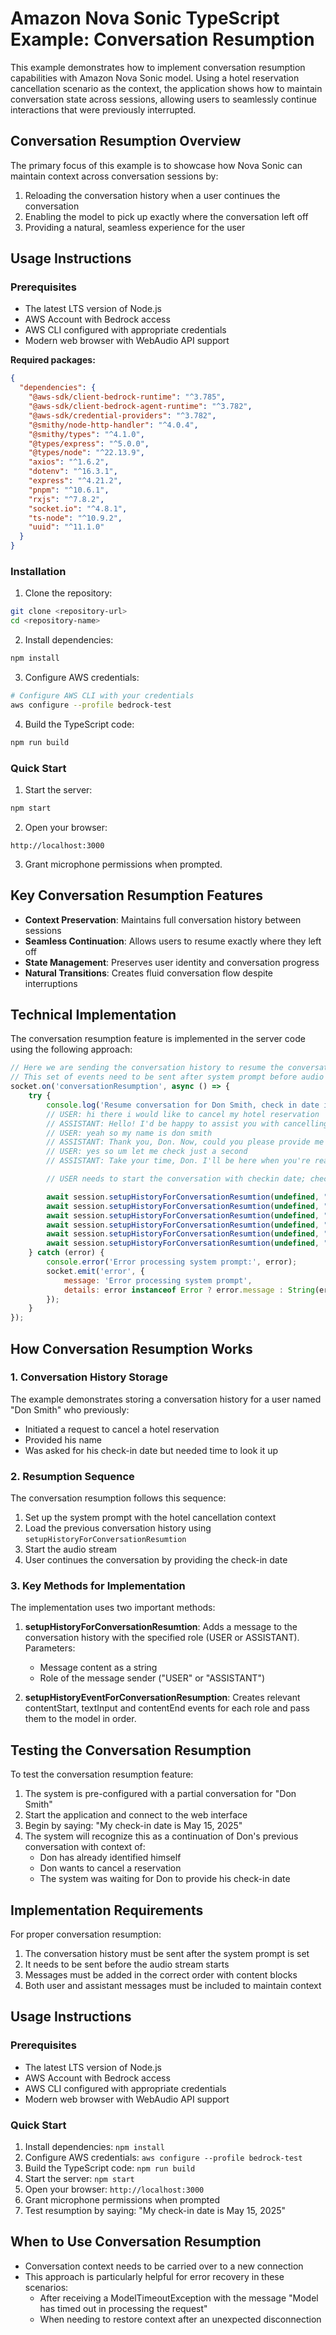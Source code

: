 # Amazon Nova Sonic TypeScript Example: Conversation Resumption

This example demonstrates how to implement conversation resumption capabilities with Amazon Nova Sonic model. Using a hotel reservation cancellation scenario as the context, the application shows how to maintain conversation state across sessions, allowing users to seamlessly continue interactions that were previously interrupted.

## Conversation Resumption Overview

The primary focus of this example is to showcase how Nova Sonic can maintain context across conversation sessions by:

1. Reloading the conversation history when a user continues the conversation
3. Enabling the model to pick up exactly where the conversation left off
4. Providing a natural, seamless experience for the user

## Usage Instructions
### Prerequisites
- The latest LTS version of Node.js
- AWS Account with Bedrock access
- AWS CLI configured with appropriate credentials
- Modern web browser with WebAudio API support

**Required packages:**

```json
{
  "dependencies": {
    "@aws-sdk/client-bedrock-runtime": "^3.785",
    "@aws-sdk/client-bedrock-agent-runtime": "^3.782",
    "@aws-sdk/credential-providers": "^3.782",
    "@smithy/node-http-handler": "^4.0.4",
    "@smithy/types": "^4.1.0",
    "@types/express": "^5.0.0",
    "@types/node": "^22.13.9",
    "axios": "^1.6.2",
    "dotenv": "^16.3.1",
    "express": "^4.21.2",
    "pnpm": "^10.6.1",
    "rxjs": "^7.8.2",
    "socket.io": "^4.8.1",
    "ts-node": "^10.9.2",
    "uuid": "^11.1.0"
  }
}
```

### Installation
1. Clone the repository:
```bash
git clone <repository-url>
cd <repository-name>
```

2. Install dependencies:
```bash
npm install
```

3. Configure AWS credentials:
```bash
# Configure AWS CLI with your credentials
aws configure --profile bedrock-test
```

4. Build the TypeScript code:
```bash
npm run build
```

### Quick Start
1. Start the server:
```bash
npm start
```

2. Open your browser:
```
http://localhost:3000
```

3. Grant microphone permissions when prompted.

## Key Conversation Resumption Features

- **Context Preservation**: Maintains full conversation history between sessions
- **Seamless Continuation**: Allows users to resume exactly where they left off
- **State Management**: Preserves user identity and conversation progress
- **Natural Transitions**: Creates fluid conversation flow despite interruptions

## Technical Implementation

The conversation resumption feature is implemented in the server code using the following approach:

```javascript
// Here we are sending the conversation history to resume the conversation
// This set of events need to be sent after system prompt before audio stream starts
socket.on('conversationResumption', async () => {
    try {
        console.log('Resume conversation for Don Smith, check in date is 2025-05-15');
        // USER: hi there i would like to cancel my hotel reservation
        // ASSISTANT: Hello! I'd be happy to assist you with cancelling your hotel reservation. To get started, could you please provide me with your full name and the check-in date for your reservation?
        // USER: yeah so my name is don smith
        // ASSISTANT: Thank you, Don. Now, could you please provide me with the check-in date for your reservation?
        // USER: yes so um let me check just a second
        // ASSISTANT: Take your time, Don. I'll be here when you're ready.

        // USER needs to start the conversation with checkin date; checkin date for Don is May 15, 2025

        await session.setupHistoryForConversationResumtion(undefined, "hi there i would like to cancel my hotel reservation", "USER");
        await session.setupHistoryForConversationResumtion(undefined, "Hello! I'd be happy to assist you with cancelling your hotel reservation. To get started, could you please provide me with your full name and the check-in date for your reservation?", "ASSISTANT");
        await session.setupHistoryForConversationResumtion(undefined, "yeah so my name is don smith", "USER");
        await session.setupHistoryForConversationResumtion(undefined, "Thank you, Don. Now, could you please provide me with the check-in date for your reservation?", "ASSISTANT");
        await session.setupHistoryForConversationResumtion(undefined, "yes so um let me check just a second", "USER");
        await session.setupHistoryForConversationResumtion(undefined, "Take your time, Don. I'll be here when you're ready.", "ASSISTANT");
    } catch (error) {
        console.error('Error processing system prompt:', error);
        socket.emit('error', {
            message: 'Error processing system prompt',
            details: error instanceof Error ? error.message : String(error)
        });
    }
});
```

## How Conversation Resumption Works

### 1. Conversation History Storage

The example demonstrates storing a conversation history for a user named "Don Smith" who previously:
- Initiated a request to cancel a hotel reservation
- Provided his name
- Was asked for his check-in date but needed time to look it up

### 2. Resumption Sequence

The conversation resumption follows this sequence:
1. Set up the system prompt with the hotel cancellation context
2. Load the previous conversation history using `setupHistoryForConversationResumtion`
3. Start the audio stream
4. User continues the conversation by providing the check-in date

### 3. Key Methods for Implementation

The implementation uses two important methods:

1. **setupHistoryForConversationResumtion**: Adds a message to the conversation history with the specified role (USER or ASSISTANT). Parameters:
   - Message content as a string
   - Role of the message sender ("USER" or "ASSISTANT")

2. **setupHistoryEventForConversationResumption**: Creates relevant contentStart, textInput and contentEnd events for each role and pass them to the model in order.

## Testing the Conversation Resumption

To test the conversation resumption feature:

1. The system is pre-configured with a partial conversation for "Don Smith"
2. Start the application and connect to the web interface
3. Begin by saying: "My check-in date is May 15, 2025"
4. The system will recognize this as a continuation of Don's previous conversation with context of:
   - Don has already identified himself
   - Don wants to cancel a reservation
   - The system was waiting for Don to provide his check-in date

## Implementation Requirements

For proper conversation resumption:

1. The conversation history must be sent after the system prompt is set
2. It needs to be sent before the audio stream starts
3. Messages must be added in the correct order with content blocks
4. Both user and assistant messages must be included to maintain context

## Usage Instructions

### Prerequisites
- The latest LTS version of Node.js
- AWS Account with Bedrock access
- AWS CLI configured with appropriate credentials
- Modern web browser with WebAudio API support

### Quick Start
1. Install dependencies: `npm install`
2. Configure AWS credentials: `aws configure --profile bedrock-test`
3. Build the TypeScript code: `npm run build`
4. Start the server: `npm start`
5. Open your browser: `http://localhost:3000`
6. Grant microphone permissions when prompted
7. Test resumption by saying: "My check-in date is May 15, 2025"


## When to Use Conversation Resumption

- Conversation context needs to be carried over to a new connection
- This approach is particularly helpful for error recovery in these scenarios:
  - After receiving a ModelTimeoutException with the message "Model has timed out in processing the request"
  - When needing to restore context after an unexpected disconnection




